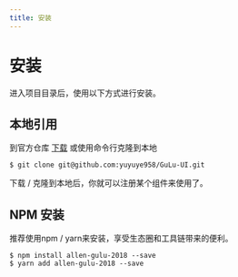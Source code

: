 ```yaml
---
title: 安装
---
```


# 安装

进入项目目录后，使用以下方式进行安装。
## 本地引用
到官方仓库 [下载](https://github.com/yuyuye958/GuLu-UI) 或使用命令行克隆到本地

```
$ git clone git@github.com:yuyuye958/GuLu-UI.git
```
下载 / 克隆到本地后，你就可以注册某个组件来使用了。

## NPM 安装
推荐使用npm / yarn来安装，享受生态圈和工具链带来的便利。

```
$ npm install allen-gulu-2018 --save
$ yarn add allen-gulu-2018 --save
```